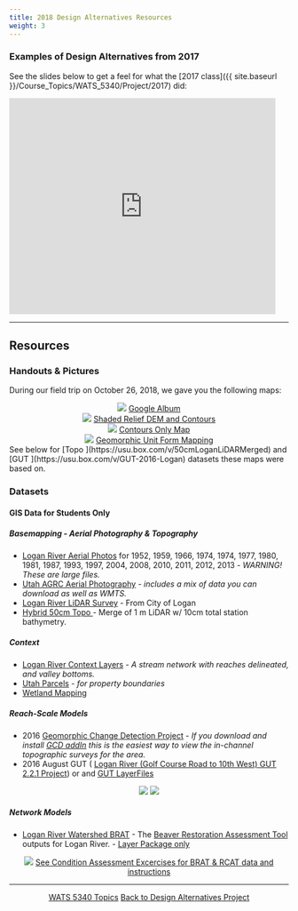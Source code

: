 ```yaml
---
title: 2018 Design Alternatives Resources
weight: 3
---
```




### Examples of Design Alternatives from 2017

See the slides below to get a feel for what the [2017 class]({{ site.baseurl }}/Course_Topics/WATS_5340/Project/2017) did:

<iframe src="https://docs.google.com/presentation/d/e/2PACX-1vR45Eq_r02KPEqW1xakgZd48fvKMU9logWHQe3_JXOaM2umgbY-1q9TeKgye-2MsutoUP37gymr7xF7/embed?start=false&loop=false&delayms=3000" frameborder="0" width="480" height="389" allowfullscreen="true" mozallowfullscreen="true" webkitallowfullscreen="true"></iframe>

------
## Resources

### Handouts & Pictures

During our field trip on October 26, 2018, we gave you the following maps:

<div class="row small-up-2 medium-up-2 large-up-4" align="center">
  <div class="column column-block">
	<a href="https://photos.app.goo.gl/Abk9snqBGW2ALwzq7"><img src="{{ site.baseurl }}/assets/images/eg/Logan6to10_Album.png"></a>
	<a href="https://photos.app.goo.gl/Abk9snqBGW2ALwzq7"><i class="fa fa-google" aria-hidden="true"></i> Google Album</a>
  </div>
  <div class="column column-block">
	<a href="https://usu.box.com/s/qg84e0nl1tphrl4pa5jlpj5z5nx2dxcp"><img src="{{ site.baseurl }}/assets/images/eg/Logan_6th-10th_TopoContours.png"></a>
	<a href="https://usu.box.com/s/qg84e0nl1tphrl4pa5jlpj5z5nx2dxcp"><i class="fa fa-map-o" aria-hidden="true"></i>  Shaded Relief DEM and Contours</a>

 </div>
 <div class="column column-block">
	<a href="https://usu.box.com/s/cxwa3um3ka78zr842mh5g48c0lnielfe"><img src="{{ site.baseurl }}/assets/images/eg/Logan_6th-10th_ContoursOnly.png"></a>
	<a href="https://usu.box.com/s/cxwa3um3ka78zr842mh5g48c0lnielfe"><i class="fa fa-map-o" aria-hidden="true"></i> Contours Only Map</a>
  </div>
  <div class="column column-block">
	<a href="https://usu.box.com/s/ki2dxn3xzm7jmpgyipu0dio40y3yhhng"><img src="{{ site.baseurl }}/assets/images/eg/Logan_6th-10th_GUT_Form.png"></a>
	<a href="https://usu.box.com/s/ki2dxn3xzm7jmpgyipu0dio40y3yhhng"><i class="fa fa-map-o" aria-hidden="true"></i> Geomorphic Unit Form Mapping</a>
  </div>

</div>
See below for [Topo <i class="fa fa-file-archive-o" aria-hidden="true"></i>](https://usu.box.com/v/50cmLoganLiDARMerged) and [GUT <i class="fa fa-file-archive-o" aria-hidden="true"></i>](https://usu.box.com/v/GUT-2016-Logan) datasets these maps were based on.

### Datasets

#### GIS Data for Students Only

##### Basemapping - Aerial Photography & Topography

- [Logan River Aerial Photos](https://usu.box.com/v/LoganRiverAPs) for 1952, 1959, 1966, 1974, 1974, 1977, 1980, 1981, 1987, 1993, 1997, 2004, 2008, 2010, 2011, 2012, 2013 - _WARNING! These are large files._
- [Utah AGRC Aerial Photography](https://gis.utah.gov/data/aerial-photography/) - _includes a mix of data you can download as well as WMTS._
- [Logan River LiDAR Survey](https://usu.box.com/v/LoganRiverLiDAR) - From City of Logan
- [Hybrid 50cm Topo <i class="fa fa-file-archive-o" aria-hidden="true"></i>](https://usu.box.com/v/50cmLoganLiDARMerged) - Merge of 1 m LiDAR w/ 10cm total station bathymetry.

##### Context
-  [Logan River Context Layers](https://usu.box.com/s/8y151kzgf489yxnrb9mo8vtupf4n5eet) - _A stream network with reaches delineated, and valley bottoms._
-  [Utah Parcels](https://gis.utah.gov/data/cadastre/parcels/) - _for property boundaries_
-  [Wetland Mapping](https://gis.utah.gov/data/water/wetlands/)

##### Reach-Scale Models

- 2016 [Geomorphic Change Detection Project]((https://usu.box.com/v/LoganRiver2016-GCD-7)) - *If you download and install [GCD addIn](http://gcd.riverscapes.xyz) this is the easiest way to view the in-channel topographic surveys for the area.* 
- 2016 August GUT ( [Logan River (Golf Course Road to 10th West) GUT 2.2.1 Project](https://usu.box.com/v/GUT-LoganRiver-City-2016-Aug)) or  and [GUT LayerFiles <i class="fa fa-file-archive-o" aria-hidden="true"></i>](https://usu.box.com/v/GUT-2016-Logan) 



<div align="center">
	<a class="button" href="http://gcd.riverscapes.xyz"><img src="{{ site.baseurl }}/assets/images/GCD_Logo_White_wText_50h.png"></a>
	<a class="button" href="https://riverscapes.github.io/pyGUT/"><img src="{{ site.baseurl }}/assets/images/GUT_Logo-wBlackTxt_50h.png"></a>
</div>


##### Network Models

* [Logan River Watershed BRAT](https://s3-us-west-2.amazonaws.com/etalweb.joewheaton.org/Courses/WATS5340/2018/Excercises/Condition/Et_Al_16010203_BRAT.zip) <i class="fa fa-file-archive-o" aria-hidden="true"></i> -  The [Beaver Restoration Assessment Tool](http://brat.riverscapes.xyz) outputs for Logan River. - [Layer Package only](https://s3-us-west-2.amazonaws.com/etalweb.joewheaton.org/Courses/WATS5340/2018/Excercises/Condition/LittleBearLogan_BRAT.lpk)

<div align="center">
	<a class="button alert" href="http://brat.riverscapes.xyz"><img src="{{ site.baseurl }}/assets/images/BRAT_Logo-wGrayTxt.png"></a>
	<a class="button alert" href="http://brat.riverscapes.xyz"> See Condition Assessment Excercises for BRAT & RCAT data and instructions</a>
</div>




-----
<div align="center">
	<a class="hollow button" href="{{ site.baseurl }}/Course_Topics/WATS_5340/"><i class="fa fa-arrow-circle-left" aria-hidden="true"></i> WATS 5340 Topics</a>
	<a class="hollow button" href="{{ site.baseurl }}/Course_Topics/WATS_5340/Project/"><i class="fa fa-arrow-circle-up" aria-hidden="true"></i> Back to Design Alternatives Project</a>

</div>

